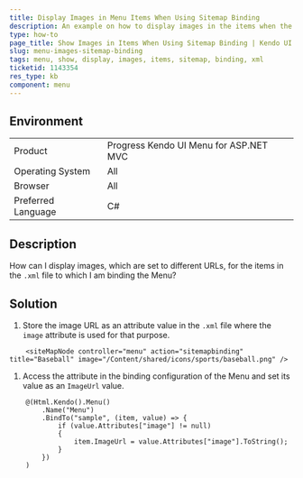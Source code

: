 ```yaml
---
title: Display Images in Menu Items When Using Sitemap Binding
description: An example on how to display images in the items when the Knedo UI Menu is bound by using a sitemap binding.
type: how-to
page_title: Show Images in Items When Using Sitemap Binding | Kendo UI Menu for ASP.NET MVC
slug: menu-images-sitemap-binding
tags: menu, show, display, images, items, sitemap, binding, xml
ticketid: 1143354
res_type: kb
component: menu
---
```


## Environment

<table>
 <tr>
  <td>Product</td>
  <td>Progress Kendo UI Menu for ASP.NET MVC</td>
 </tr>
 <tr>
  <td>Operating System</td>
  <td>All</td>
 </tr>
 <tr>
  <td>Browser</td>
  <td>All</td>
 </tr>
 <tr>
  <td>Preferred Language</td>
  <td>C#</td>
 </tr>
</table>

## Description

How can I display images, which are set to different URLs, for the items in the `.xml` file to which I am binding the Menu?

## Solution

1. Store the image URL as an attribute value in the `.xml` file where the `image` attribute is used for that purpose.

```dojo
	<siteMapNode controller="menu" action="sitemapbinding" title="Baseball" image="/Content/shared/icons/sports/baseball.png" />
```

1. Access the attribute in the binding configuration of the Menu and set its value as an `ImageUrl` value.

```dojo
	@(Html.Kendo().Menu()
		.Name("Menu")
		.BindTo("sample", (item, value) => {
			if (value.Attributes["image"] != null)
			{
				item.ImageUrl = value.Attributes["image"].ToString();
			}
		})
	)
```
